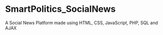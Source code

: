 # SmartPolitics_SocialNews
A Social News Platform made using HTML, CSS, JavaScript, PHP, SQL and AJAX
